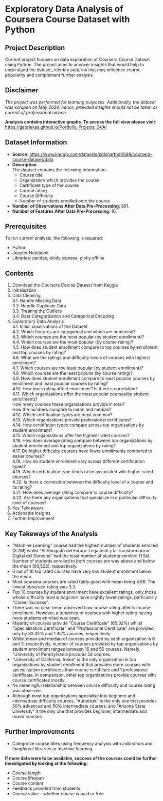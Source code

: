 # Exploratory Data Analysis of Coursera Course Dataset with Python

## Project Description
Current project focuses on data exploration of Coursera Course Dataset using Python. The project aims to uncover insights that would help to understand the dataset, identify patterns that may influence course popularity and complement further analysis. 

## Disclaimer
 _The project was performed for learning purposes. Additionally, the dataset was scraped on May 2020, hence, provided insights should not be taken as current of professional advice._  

 **Analysis contains interactive graphs. To access the full view please visit:**  https://gabriekas.github.io/Portfolio_Projects_GVA/

## Dataset Information
- **Source**: https://www.kaggle.com/datasets/siddharthm1698/coursera-course-dataset/data
- **Description**:  
The dataset contains the following information:  
    - Course title
    - Organization which provides the course
    - Certificate type of the course
    - Course rating
    - Course Difficulty
    - Number of students enrolled onto the course
- **Number of Observations After Data Pre-Processing**: 891.
- **Number of Features  After Data Pre-Processing**: 10.

## Prerequisites
To run current analysis, the following is required:
- Python
- Jupyter Notebook
- Libraries: pandas, plotly.express, plotly.offline

## Contents
1. Download the Coursera Course Dataset from Kaggle  
2. Initialisation
3. Data Cleaning  
    3.1. Handle Missing Data  
    3.2. Handle Duplicate Data  
    3.3. Treating the Outliers  
    3.4. Data Categorization and Categorical Encoding  
4. Exploratory Data Analysis  
    4.1. Initial observations of the Dataset  
    4.2. Which features are categorical and which are numerical?  
    4.3. Which courses are the most popular (by student enrollment)?  
    4.4. Which courses are the most popular (by course rating)?  
    4.5. How does student enrollment compare to top courses by enrollment and top courses by rating?  
    4.6. What are the ratings and difficulty levels of courses with highest enrollment?  
    4.7. Which courses are the least popular (by student enrollment)?  
    4.8. Which courses are the least popular (by course rating)?  
    4.9. How does student enrollment compare to least popular courses by enrollment and least popular courses by rating?  
    4.10. How does rating affect enrollment? Is there a correlation?  
    4.11. Which organizations offer the most popular courses(by student enrollment)?    
    How many courses these organizations provide in total?    
    How the numbers compare to mean and median?  
    4.12. Which certification types are most common?  
    4.13. Which organizations provide professional certificates?  
    4.14. How certitifation types compare across top organizations by student enrollment?  
    4.15. Which organizations offer the highest-rated courses?  
    4.16. How does average rating compare between top organizations by student enrollment and top organizations by rating?  
    4.17. Do higher difficulty courses have fewer enrollments compared to easier courses?  
    4.18. How do student enrollment vary across different certification types?  
    4.19. Which certification type tends to be associated with higher-rated courses?  
    4.20. Is there a correlation between the difficulty level of a course and its rating?  
    4.21. How does average rating compare to course difficulty?  
    4.22. Are there any organizations that specialize in a particular difficulty level of courses?  
5. Key Takeaways  
6. Actionable Insights  
7. Further Improvement  

## Key Takeways of the Analysis
- "Machine Learning" course had the highest number of students enrolled (3.2M) whilst "El Abogado del Futuro: Legaltech y la Transformacion Digital del Derecho" had the least number of students enrolled (1.5k). Number of students enrolled to both courses are way above and below the mean (90,522), respectively.
- 6 out of 10 top rated courses have very low student enrollment below the mean.  
- Most coursera courses are rated fairly good with mean being 4.68. The lowest observed rating was 3.3.   
- Top 10 courses by student enrollment have excellent ratings, only those whose difficulty level is _beginner_ have slightly lower ratings, particularly "Career Success".   
- There was no clear trend observed how course rating affects course enrollment. However, a tendency of courses with higher rating having more students enrolled was seen.  
- Majority of courses provide "Course Certificate" (65.32%) whilst "Specialization Certificate" and "Professional Certificate" are provided only by 33.33% and 1.35% courses, respectively.  
- Whilst mean and median of courses provided by each organization is 6 and 3, respectively, number of courses provided by top organizations by student enrollment ranges between 16 and 59 courses. Namely, "University of Pennsylvania provides 59 courses.
- "University of California, Irvine" is the only organization in top organizations by student enrollment that provides more courses with specialization certificates than course certificate and 1 professional certificate. In comparison, other top organizations provide courses with course certificates mostly.  
- No meaningful relationship between course difficulty and course rating was observed.  
- Although most top organizations specialise into beginner and intermediate difficulty courses, "Autodesk" is the only one that provides 50% advanced and 50% intermediate courses, and "Arizona State University" it the only one that provides beginner, intermediate and mixed courses.

## Further Improvements
- Categorize course titles using frequency analysis with *collections* and *langdetect* libraries or machine learning.  

**If more data were to be available, success of the courses could be further investigated by looking at the following:**  
- Course length
- Course lifespan
- Course content
- Feedback provided from students.  
- Course value - whether course is paid or free
